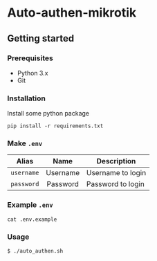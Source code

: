 # Auto-authen-mikrotik

## Getting started
### Prerequisites
* Python 3.x
* Git

### Installation
Install some python package
```
pip install -r requirements.txt
```
### Make `.env`
| Alias | Name | Description |
|:-----:|:----:|-------------|
| `username` | Username | Username to login |
| `password` | Password | Password to login |

### Example `.env`
```
cat .env.example
```

### Usage
```
$ ./auto_authen.sh
```



